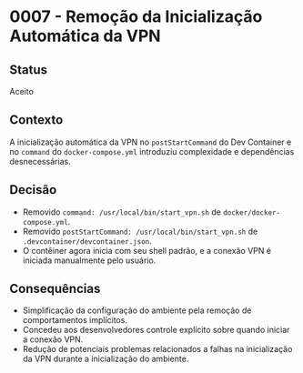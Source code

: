 # 0007 - Remoção da Inicialização Automática da VPN

## Status
Aceito

## Contexto
A inicialização automática da VPN no `postStartCommand` do Dev Container e no `command` do `docker-compose.yml` introduziu complexidade e dependências desnecessárias.

## Decisão
- Removido `command: /usr/local/bin/start_vpn.sh` de `docker/docker-compose.yml`.
- Removido `postStartCommand: /usr/local/bin/start_vpn.sh` de `.devcontainer/devcontainer.json`.
- O contêiner agora inicia com seu shell padrão, e a conexão VPN é iniciada manualmente pelo usuário.

## Consequências
- Simplificação da configuração do ambiente pela remoção de comportamentos implícitos.
- Concedeu aos desenvolvedores controle explícito sobre quando iniciar a conexão VPN.
- Redução de potenciais problemas relacionados a falhas na inicialização da VPN durante a inicialização do ambiente.